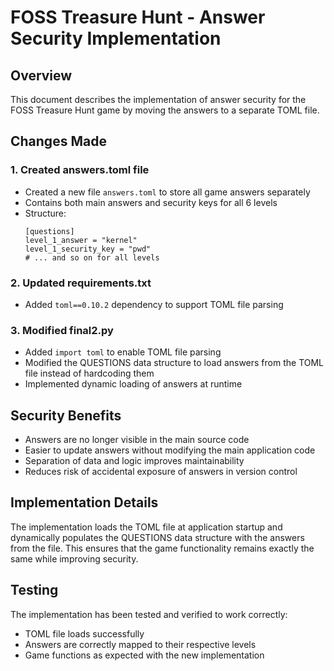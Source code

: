 # FOSS Treasure Hunt - Answer Security Implementation

## Overview
This document describes the implementation of answer security for the FOSS Treasure Hunt game by moving the answers to a separate TOML file.

## Changes Made

### 1. Created answers.toml file
- Created a new file `answers.toml` to store all game answers separately
- Contains both main answers and security keys for all 6 levels
- Structure:
  ```
  [questions]
  level_1_answer = "kernel"
  level_1_security_key = "pwd"
  # ... and so on for all levels
  ```

### 2. Updated requirements.txt
- Added `toml==0.10.2` dependency to support TOML file parsing

### 3. Modified final2.py
- Added `import toml` to enable TOML file parsing
- Modified the QUESTIONS data structure to load answers from the TOML file instead of hardcoding them
- Implemented dynamic loading of answers at runtime

## Security Benefits
- Answers are no longer visible in the main source code
- Easier to update answers without modifying the main application code
- Separation of data and logic improves maintainability
- Reduces risk of accidental exposure of answers in version control

## Implementation Details
The implementation loads the TOML file at application startup and dynamically populates the QUESTIONS data structure with the answers from the file. This ensures that the game functionality remains exactly the same while improving security.

## Testing
The implementation has been tested and verified to work correctly:
- TOML file loads successfully
- Answers are correctly mapped to their respective levels
- Game functions as expected with the new implementation